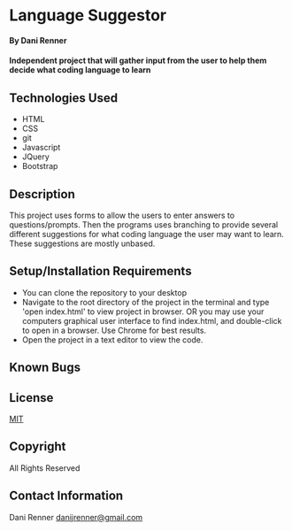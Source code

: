 # Language Suggestor 

#### By Dani Renner
#### Independent project that will gather input from the user to help them decide what coding language to learn


## Technologies Used

* HTML
* CSS
* git
* Javascript
* JQuery
* Bootstrap

## Description

This project uses forms to allow the users to enter answers to questions/prompts. Then the programs uses branching to provide several different suggestions for what coding language the user may want to learn. These suggestions are mostly unbased. 

## Setup/Installation Requirements

* You can clone the repository to your desktop
* Navigate to the root directory of the project in the terminal and type 'open index.html' to view project in browser. OR you may use your computers graphical user interface to find index.html, and double-click to open in a browser. Use Chrome for best results.
* Open the project in a text editor to view the code.

## Known Bugs



## License

[MIT](https://opensource.org/licenses/MIT)

## Copyright

All Rights Reserved

## Contact Information

Dani Renner danijrenner@gmail.com